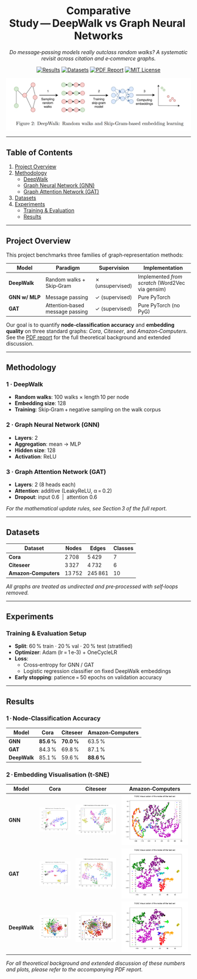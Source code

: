 <!-- # Comparative Study — DeepWalk vs. Graph Neural Networks (GNN & GAT) -->

<!-- > A hands‑on reproduction and analysis of traditional random‑walk embeddings versus modern message‑passing networks on benchmark citation and co‑purchase graphs. -->
<!-- 
<div align="center">
  <img src="assets/overview_banner.png" alt="Project banner" width="80%">
</div> -->


<h1 align="center">Comparative Study — DeepWalk vs Graph Neural Networks</h1>
<p align="center">
  <em>Do message‑passing models really outclass random walks?  
  A systematic revisit across citation and e‑commerce graphs.</em>
</p>

<p align="center">
  <a href="#-results"><img alt="Results" src="https://img.shields.io/badge/accuracy-88.6%25%20✓-brightgreen?style=flat-square"></a>
  <a href="#-datasets"><img alt="Datasets" src="https://img.shields.io/badge/datasets-Cora|Citeseer|Amazon-blue?style=flat-square"></a>
  <a href="report/report.pdf"><img alt="PDF Report" src="https://img.shields.io/badge/report-PDF-orange?style=flat-square"></a>
  <a href="LICENSE"><img alt="MIT License" src="https://img.shields.io/badge/license-MIT-lightgrey?style=flat-square"></a>
</p>



<p align="center">
  <img src="assets/image.png" alt="DeepWalk Scheme" width="740">
</p>

---

## Table of Contents
1. [Project Overview](#project-overview)
3. [Methodology](#methodology)  
   * [DeepWalk](#DeepWalk)  
   * [Graph Neural Network (GNN)](#2-graph-neural-network-gnn)  
   * [Graph Attention Network (GAT)](#3-graph-attention-network-gat)  
4. [Datasets](#datasets)  
5. [Experiments](#experiments)  
   * [Training & Evaluation](#training--evaluation)  
   * [Results](#results)  

---

## Project Overview
This project benchmarks three families of graph‑representation methods:

| Model | Paradigm | Supervision | Implementation |
|-------|----------|-------------|----------------|
| **DeepWalk** | Random walks + Skip‑Gram | ✗ (unsupervised) | Implemented *from scratch* (Word2Vec via gensim) |
| **GNN w/ MLP** | Message passing | ✓ (supervised) | Pure PyTorch |
| **GAT** | Attention‑based message passing | ✓ (supervised) | Pure PyTorch (no PyG) |

Our goal is to quantify **node‑classification accuracy** and **embedding quality** on three standard graphs: *Cora*, *Citeseer*, and *Amazon‑Computers*. See the [PDF report](report/report.pdf) for the full theoretical background and extended discussion.

---

## Methodology
### 1&nbsp;·&nbsp;DeepWalk
* **Random walks**: 100 walks × length 10 per node  
* **Embedding size**: 128  
* **Training**: Skip‑Gram + negative sampling on the walk corpus

### 2&nbsp;·&nbsp;Graph Neural Network (GNN)
* **Layers**: 2  
* **Aggregation**: mean → MLP  
* **Hidden size**: 128  
* **Activation**: ReLU

### 3&nbsp;·&nbsp;Graph Attention Network (GAT)
* **Layers**: 2 (8 heads each)  
* **Attention**: additive (LeakyReLU, α = 0.2)  
* **Dropout**: input 0.6 &nbsp;|&nbsp; attention 0.6  

_For the mathematical update rules, see Section 3 of the full report._

---

## Datasets
| Dataset | Nodes | Edges | Classes |
|---------|-------|-------|---------|
| **Cora** | 2 708 | 5 429 | 7 |
| **Citeseer** | 3 327 | 4 732 | 6 |
| **Amazon‑Computers** | 13 752 | 245 861 | 10 |

_All graphs are treated as undirected and pre‑processed with self‑loops removed._

---

## Experiments
### Training & Evaluation Setup
* **Split**: 60 % train · 20 % val · 20 % test (stratified)  
* **Optimizer**: Adam (lr = 1 e‑3) + OneCycleLR  
* **Loss**:  
  * Cross‑entropy for GNN / GAT  
  * Logistic regression classifier on fixed DeepWalk embeddings  
* **Early stopping**: patience = 50 epochs on validation accuracy  

---

## Results
### 1 · Node‑Classification Accuracy
| Model | Cora | Citeseer | Amazon‑Computers |
|-------|------|----------|------------------|
| **GNN** | **85.6 %** | **70.0 %** | 63.5 % |
| **GAT** | 84.3 % | 69.8 % | 87.1 % |
| **DeepWalk** | 85.1 % | 59.6 % | **88.6 %** |

### 2 · Embedding Visualisation (t‑SNE)
| Model | Cora | Citeseer | Amazon‑Computers |
|-------|------|----------|------------------|
| **GNN** | ![GNN Cora](results/cora_gnn.png) | ![GNN Citeseer](results/citeseer_gnn.png) | ![GNN Amazon](results/amazon_gnn.png) |
| **GAT** | ![GAT Cora](results/cora_gat.png) | ![GAT Citeseer](results/gat_citeseer.png) | ![GAT Amazon](results/amazon_gat.png) |
| **DeepWalk** | ![DeepWalk Cora](results/cora_deepwalk.png) | ![DeepWalk Citeseer](results/citeseer_deepwalk.png) | ![DeepWalk Amazon](results/amazon_gat.png) |

_For all theoretical background and extended discussion of these numbers and plots, please refer to the accompanying PDF report._

